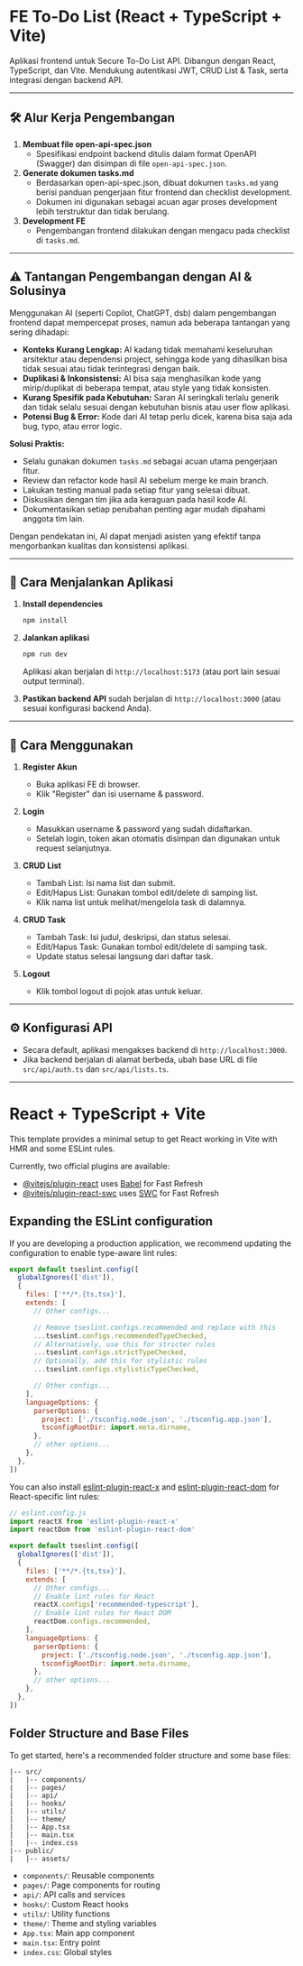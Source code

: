 # FE To-Do List (React + TypeScript + Vite)

Aplikasi frontend untuk Secure To-Do List API. Dibangun dengan React, TypeScript, dan Vite. Mendukung autentikasi JWT, CRUD List & Task, serta integrasi dengan backend API.

---

## 🛠️ Alur Kerja Pengembangan

1. **Membuat file open-api-spec.json**
   - Spesifikasi endpoint backend ditulis dalam format OpenAPI (Swagger) dan disimpan di file `open-api-spec.json`.
2. **Generate dokumen tasks.md**
   - Berdasarkan open-api-spec.json, dibuat dokumen `tasks.md` yang berisi panduan pengerjaan fitur frontend dan checklist development.
   - Dokumen ini digunakan sebagai acuan agar proses development lebih terstruktur dan tidak berulang.
3. **Development FE**
   - Pengembangan frontend dilakukan dengan mengacu pada checklist di `tasks.md`.

---

## ⚠️ Tantangan Pengembangan dengan AI & Solusinya

Menggunakan AI (seperti Copilot, ChatGPT, dsb) dalam pengembangan frontend dapat mempercepat proses, namun ada beberapa tantangan yang sering dihadapi:

- **Konteks Kurang Lengkap:** AI kadang tidak memahami keseluruhan arsitektur atau dependensi project, sehingga kode yang dihasilkan bisa tidak sesuai atau tidak terintegrasi dengan baik.
- **Duplikasi & Inkonsistensi:** AI bisa saja menghasilkan kode yang mirip/duplikat di beberapa tempat, atau style yang tidak konsisten.
- **Kurang Spesifik pada Kebutuhan:** Saran AI seringkali terlalu generik dan tidak selalu sesuai dengan kebutuhan bisnis atau user flow aplikasi.
- **Potensi Bug & Error:** Kode dari AI tetap perlu dicek, karena bisa saja ada bug, typo, atau error logic.

**Solusi Praktis:**
- Selalu gunakan dokumen `tasks.md` sebagai acuan utama pengerjaan fitur.
- Review dan refactor kode hasil AI sebelum merge ke main branch.
- Lakukan testing manual pada setiap fitur yang selesai dibuat.
- Diskusikan dengan tim jika ada keraguan pada hasil kode AI.
- Dokumentasikan setiap perubahan penting agar mudah dipahami anggota tim lain.

Dengan pendekatan ini, AI dapat menjadi asisten yang efektif tanpa mengorbankan kualitas dan konsistensi aplikasi.

---

## 🚀 Cara Menjalankan Aplikasi

1. **Install dependencies**
   ```bash
   npm install
   ```
2. **Jalankan aplikasi**
   ```bash
   npm run dev
   ```
   Aplikasi akan berjalan di `http://localhost:5173` (atau port lain sesuai output terminal).

3. **Pastikan backend API** sudah berjalan di `http://localhost:3000` (atau sesuai konfigurasi backend Anda).

---

## 📝 Cara Menggunakan

1. **Register Akun**
   - Buka aplikasi FE di browser.
   - Klik "Register" dan isi username & password.

2. **Login**
   - Masukkan username & password yang sudah didaftarkan.
   - Setelah login, token akan otomatis disimpan dan digunakan untuk request selanjutnya.

3. **CRUD List**
   - Tambah List: Isi nama list dan submit.
   - Edit/Hapus List: Gunakan tombol edit/delete di samping list.
   - Klik nama list untuk melihat/mengelola task di dalamnya.

4. **CRUD Task**
   - Tambah Task: Isi judul, deskripsi, dan status selesai.
   - Edit/Hapus Task: Gunakan tombol edit/delete di samping task.
   - Update status selesai langsung dari daftar task.

5. **Logout**
   - Klik tombol logout di pojok atas untuk keluar.

---

## ⚙️ Konfigurasi API

- Secara default, aplikasi mengakses backend di `http://localhost:3000`.
- Jika backend berjalan di alamat berbeda, ubah base URL di file `src/api/auth.ts` dan `src/api/lists.ts`.

---

# React + TypeScript + Vite

This template provides a minimal setup to get React working in Vite with HMR and some ESLint rules.

Currently, two official plugins are available:

- [@vitejs/plugin-react](https://github.com/vitejs/vite-plugin-react/blob/main/packages/plugin-react) uses [Babel](https://babeljs.io/) for Fast Refresh
- [@vitejs/plugin-react-swc](https://github.com/vitejs/vite-plugin-react/blob/main/packages/plugin-react-swc) uses [SWC](https://swc.rs/) for Fast Refresh

## Expanding the ESLint configuration

If you are developing a production application, we recommend updating the configuration to enable type-aware lint rules:

```js
export default tseslint.config([
  globalIgnores(['dist']),
  {
    files: ['**/*.{ts,tsx}'],
    extends: [
      // Other configs...

      // Remove tseslint.configs.recommended and replace with this
      ...tseslint.configs.recommendedTypeChecked,
      // Alternatively, use this for stricter rules
      ...tseslint.configs.strictTypeChecked,
      // Optionally, add this for stylistic rules
      ...tseslint.configs.stylisticTypeChecked,

      // Other configs...
    ],
    languageOptions: {
      parserOptions: {
        project: ['./tsconfig.node.json', './tsconfig.app.json'],
        tsconfigRootDir: import.meta.dirname,
      },
      // other options...
    },
  },
])
```

You can also install [eslint-plugin-react-x](https://github.com/Rel1cx/eslint-react/tree/main/packages/plugins/eslint-plugin-react-x) and [eslint-plugin-react-dom](https://github.com/Rel1cx/eslint-react/tree/main/packages/plugins/eslint-plugin-react-dom) for React-specific lint rules:

```js
// eslint.config.js
import reactX from 'eslint-plugin-react-x'
import reactDom from 'eslint-plugin-react-dom'

export default tseslint.config([
  globalIgnores(['dist']),
  {
    files: ['**/*.{ts,tsx}'],
    extends: [
      // Other configs...
      // Enable lint rules for React
      reactX.configs['recommended-typescript'],
      // Enable lint rules for React DOM
      reactDom.configs.recommended,
    ],
    languageOptions: {
      parserOptions: {
        project: ['./tsconfig.node.json', './tsconfig.app.json'],
        tsconfigRootDir: import.meta.dirname,
      },
      // other options...
    },
  },
])
```

## Folder Structure and Base Files

To get started, here's a recommended folder structure and some base files:

```
|-- src/
|   |-- components/
|   |-- pages/
|   |-- api/
|   |-- hooks/
|   |-- utils/
|   |-- theme/
|   |-- App.tsx
|   |-- main.tsx
|   |-- index.css
|-- public/
|   |-- assets/
```

- `components/`: Reusable components
- `pages/`: Page components for routing
- `api/`: API calls and services
- `hooks/`: Custom React hooks
- `utils/`: Utility functions
- `theme/`: Theme and styling variables
- `App.tsx`: Main app component
- `main.tsx`: Entry point
- `index.css`: Global styles

